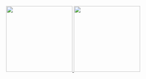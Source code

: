 <div>
<a href="https://github.com/seu-usuário-aqui">
<img loading="lazy" height="180em" src="https://github-readme-stats.vercel.app/api/top-langs/?username=Luiz-Fernando-Schmitt-Filho&layout=compact&langs_count=7&theme=dracula"/>
<img loading="lazy" height="180em" src="https://github-readme-stats.vercel.app/api?username=Luiz-Fernando-Schmitt-Filho&show_icons=true&theme=dracula&include_all_commits=true&count_private=true"/>
</div>
